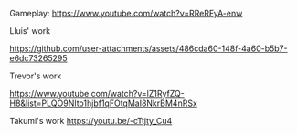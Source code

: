 Gameplay:
https://www.youtube.com/watch?v=RReRFyA-enw

Lluis' work

https://github.com/user-attachments/assets/486cda60-148f-4a60-b5b7-e6dc73265295

Trevor's work

https://www.youtube.com/watch?v=lZ1RyfZQ-H8&list=PLQO9NIto1hjbf1qFOtqMaI8NkrBM4nRSx

Takumi's work
https://youtu.be/-cTtjty_Cu4
